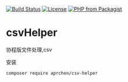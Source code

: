 [![Build Status](https://travis-ci.org/aprchen/csvHelper.svg?branch=master)](https://travis-ci.org/aprchen/csvHelper)
[![License](https://img.shields.io/badge/license-Apache%202-4EB1BA.svg?style=flat-square)](https://www.apache.org/licenses/LICENSE-2.0.html)
[![PHP from Packagist](https://img.shields.io/packagist/php-v/symfony/symfony.svg)](https://github.com/aprchen/csvHelper)


# csvHelper

协程版文件处理,csv

 安装
```
composer require aprchen/csv-helper
   
```
